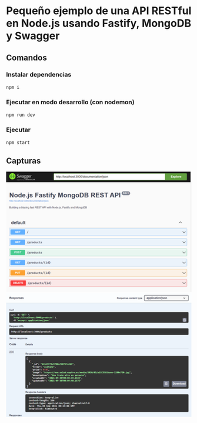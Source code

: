 # Pequeño ejemplo de una API RESTful en Node.js usando Fastify, MongoDB y Swagger

## Comandos

### Instalar dependencias

    npm i

### Ejecutar en modo desarrollo (con nodemon)

    npm run dev

### Ejecutar

    npm start

## Capturas

![Estructura de la API REST a través de la UI de Swagger](https://github.com/jeanp0/rest-api-fastify-mongodb/blob/main/public/captures/1.png?raw=true)
![Petición GET exitosa de todos los productos](https://github.com/jeanp0/rest-api-fastify-mongodb/blob/main/public/captures/2.png?raw=true)

